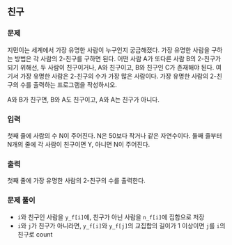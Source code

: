 ## 친구
### 문제
지민이는 세계에서 가장 유명한 사람이 누구인지 궁금해졌다. 가장 유명한 사람을 구하는 방법은 각 사람의 2-친구를 구하면 된다. 어떤 사람 A가 또다른 사람 B의 2-친구가 되기 위해선, 두 사람이 친구이거나, A와 친구이고, B와 친구인 C가 존재해야 된다. 여기서 가장 유명한 사람은 2-친구의 수가 가장 많은 사람이다. 가장 유명한 사람의 2-친구의 수를 출력하는 프로그램을 작성하시오.

A와 B가 친구면, B와 A도 친구이고, A와 A는 친구가 아니다.

### 입력
첫째 줄에 사람의 수 N이 주어진다. N은 50보다 작거나 같은 자연수이다. 둘째 줄부터 N개의 줄에 각 사람이 친구이면 Y, 아니면 N이 주어진다.

### 출력
첫째 줄에 가장 유명한 사람의 2-친구의 수를 출력한다.

### 문제 풀이
- ```i```와 친구인 사람을 ```y_f[i]```에, 친구가 아닌 사람을 ```n_f[i]```에 집합으로 저장
- ```i```와 ```j```가 친구가 아니라면, ```y_f[i]```와 ```y_f[j]```의 교집합의 길이가 1 이상이면 ```j```를 ```i```의 친구로 count
